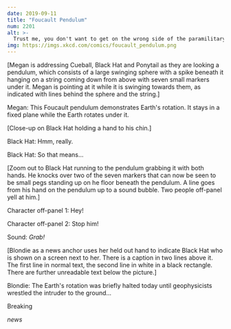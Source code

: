 ```yaml
---
date: 2019-09-11
title: "Foucault Pendulum"
num: 2201
alt: >-
  Trust me, you don't want to get on the wrong side of the paramilitary enforcement arm of the International Earth Rotation and Reference Systems Service.
img: https://imgs.xkcd.com/comics/foucault_pendulum.png
---
```

[Megan is addressing Cueball, Black Hat and Ponytail as they are looking a pendulum, which consists of a large swinging sphere with a spike beneath it hanging on a string coming down from above with seven small markers under it. Megan is pointing at it while it is swinging towards them, as indicated with lines behind the sphere and the string.]

Megan: This Foucault pendulum demonstrates Earth's rotation. It stays in a fixed plane while the Earth rotates under it.

[Close-up on Black Hat holding a hand to his chin.]

Black Hat: Hmm, really.

Black Hat: So that means...

[Zoom out to Black Hat running to the pendulum grabbing it with both hands. He knocks over two of the seven markers that can now be seen to be small pegs standing up on he floor beneath the pendulum. A line goes from his hand on the pendulum up to a sound bubble. Two people off-panel yell at him.]

Character off-panel 1: Hey!

Character off-panel 2: Stop him!

Sound: *Grab!*

[Blondie as a news anchor uses her held out hand to indicate Black Hat who is shown on a screen next to her. There is a caption in two lines above it. The first line in normal text, the second line in white in a black rectangle. There are further unreadable text below the picture.]

Blondie: The Earth's rotation was briefly halted today until geophysicists wrestled the intruder to the ground...

Breaking

*news*